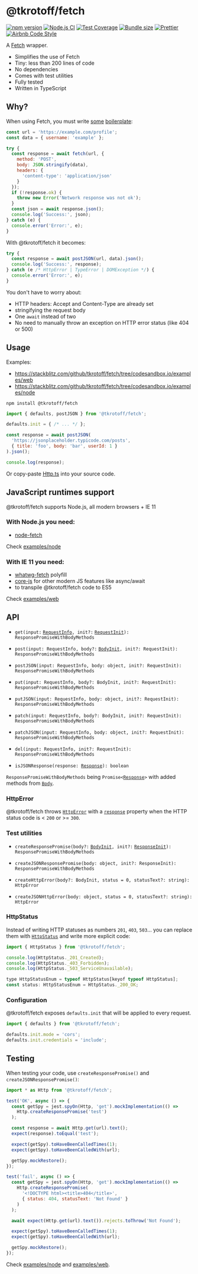 # @tkrotoff/fetch

[![npm version](https://badge.fury.io/js/%40tkrotoff%2Ffetch.svg)](https://www.npmjs.com/package/@tkrotoff/fetch)
[![Node.js CI](https://github.com/tkrotoff/fetch/workflows/Node.js%20CI/badge.svg?branch=master)](https://github.com/tkrotoff/fetch/actions)
[![Test Coverage](https://api.codeclimate.com/v1/badges/67aaf07dd7577e2ef340/test_coverage)](https://codeclimate.com/github/tkrotoff/fetch/test_coverage)
[![Bundle size](https://badgen.net/bundlephobia/minzip/@tkrotoff/fetch)](https://bundlephobia.com/package/@tkrotoff/fetch)
[![Prettier](https://img.shields.io/badge/code_style-prettier-ff69b4.svg)](https://github.com/prettier/prettier)
[![Airbnb Code Style](https://badgen.net/badge/code%20style/airbnb/ff5a5f?icon=airbnb)](https://github.com/airbnb/javascript)

A [Fetch](https://developer.mozilla.org/en-US/docs/Web/API/Fetch_API) wrapper.

- Simplifies the use of Fetch
- Tiny: less than 200 lines of code
- No dependencies
- Comes with test utilities
- Fully tested
- Written in TypeScript

## Why?

When using Fetch, you must write [some](https://developer.mozilla.org/en-US/docs/Web/API/Fetch_API/Using_Fetch#Uploading_JSON_data) [boilerplate](https://developer.mozilla.org/en-US/docs/Web/API/Fetch_API/Using_Fetch#Checking_that_the_fetch_was_successful):

```JavaScript
const url = 'https://example.com/profile';
const data = { username: 'example' };

try {
  const response = await fetch(url, {
    method: 'POST',
    body: JSON.stringify(data),
    headers: {
      'content-type': 'application/json'
    }
  });
  if (!response.ok) {
    throw new Error('Network response was not ok');
  }
  const json = await response.json();
  console.log('Success:', json);
} catch (e) {
  console.error('Error:', e);
}
```

With @tkrotoff/fetch it becomes:

```JavaScript
try {
  const response = await postJSON(url, data).json();
  console.log('Success:', response);
} catch (e /* HttpError | TypeError | DOMException */) {
  console.error('Error:', e);
}
```

You don't have to worry about:

- HTTP headers: Accept and Content-Type are already set
- stringifying the request body
- One `await` instead of two
- No need to manually throw an exception on HTTP error status (like 404 or 500)

## Usage

Examples:

- https://stackblitz.com/github/tkrotoff/fetch/tree/codesandbox.io/examples/web
- https://stackblitz.com/github/tkrotoff/fetch/tree/codesandbox.io/examples/node

`npm install @tkrotoff/fetch`

```JavaScript
import { defaults, postJSON } from '@tkrotoff/fetch';

defaults.init = { /* ... */ };

const response = await postJSON(
  'https://jsonplaceholder.typicode.com/posts',
  { title: 'foo', body: 'bar', userId: 1 }
).json();

console.log(response);
```

Or copy-paste [Http.ts](src/Http.ts) into your source code.

## JavaScript runtimes support

@tkrotoff/fetch supports Node.js, all modern browsers + IE 11

### With Node.js you need:

- [node-fetch](https://github.com/node-fetch/node-fetch)

Check [examples/node](examples/node)

### With IE 11 you need:

- [whatwg-fetch](https://github.com/github/fetch) polyfill
- [core-js](https://github.com/zloirock/core-js) for other modern JS features like async/await
- to transpile @tkrotoff/fetch code to ES5

Check [examples/web](examples/web)

## API

- `get(input:` [`RequestInfo`](https://fetch.spec.whatwg.org/#requestinfo)`, init?:` [`RequestInit`](https://fetch.spec.whatwg.org/#requestinit)`): ResponsePromiseWithBodyMethods`

- `post(input: RequestInfo, body?:` [`BodyInit`](https://fetch.spec.whatwg.org/#bodyinit)`, init?: RequestInit): ResponsePromiseWithBodyMethods`
- `postJSON(input: RequestInfo, body: object, init?: RequestInit): ResponsePromiseWithBodyMethods`

- `put(input: RequestInfo, body?: BodyInit, init?: RequestInit): ResponsePromiseWithBodyMethods`
- `putJSON(input: RequestInfo, body: object, init?: RequestInit): ResponsePromiseWithBodyMethods`

- `patch(input: RequestInfo, body?: BodyInit, init?: RequestInit): ResponsePromiseWithBodyMethods`
- `patchJSON(input: RequestInfo, body: object, init?: RequestInit): ResponsePromiseWithBodyMethods`

- `del(input: RequestInfo, init?: RequestInit): ResponsePromiseWithBodyMethods`

- `isJSONResponse(response: `[`Response`](https://fetch.spec.whatwg.org/#response)`): boolean`

`ResponsePromiseWithBodyMethods` being `Promise<`[`Response`](https://fetch.spec.whatwg.org/#response)`>` with added methods from [`Body`](https://fetch.spec.whatwg.org/#body-mixin).

### HttpError

@tkrotoff/fetch throws [`HttpError`](src/HttpError.ts) with a [`response`](https://fetch.spec.whatwg.org/#response) property when the HTTP status code is < `200` or >= `300`.

### Test utilities

- `createResponsePromise(body?:` [`BodyInit`](https://fetch.spec.whatwg.org/#bodyinit)`, init?:` [`ResponseInit`](https://fetch.spec.whatwg.org/#responseinit)`): ResponsePromiseWithBodyMethods`
- `createJSONResponsePromise(body: object, init?: ResponseInit): ResponsePromiseWithBodyMethods`

- `createHttpError(body?: BodyInit, status = 0, statusText?: string): HttpError`
- `createJSONHttpError(body: object, status = 0, statusText?: string): HttpError`

### HttpStatus

Instead of writing HTTP statuses as numbers `201`, `403`, `503`... you can replace them with [`HttpStatus`](src/HttpStatus.ts) and write more explicit code:

```JavaScript
import { HttpStatus } from '@tkrotoff/fetch';

console.log(HttpStatus._201_Created);
console.log(HttpStatus._403_Forbidden);
console.log(HttpStatus._503_ServiceUnavailable);

type HttpStatusEnum = typeof HttpStatus[keyof typeof HttpStatus];
const status: HttpStatusEnum = HttpStatus._200_OK;
```

### Configuration

@tkrotoff/fetch exposes `defaults.init` that will be applied to every request.

```JavaScript
import { defaults } from '@tkrotoff/fetch';

defaults.init.mode = 'cors';
defaults.init.credentials = 'include';
```

## Testing

When testing your code, use `createResponsePromise()` and `createJSONResponsePromise()`:

```JavaScript
import * as Http from '@tkrotoff/fetch';

test('OK', async () => {
  const getSpy = jest.spyOn(Http, 'get').mockImplementation(() =>
    Http.createResponsePromise('test')
  );

  const response = await Http.get(url).text();
  expect(response).toEqual('test');

  expect(getSpy).toHaveBeenCalledTimes(1);
  expect(getSpy).toHaveBeenCalledWith(url);

  getSpy.mockRestore();
});

test('fail', async () => {
  const getSpy = jest.spyOn(Http, 'get').mockImplementation(() =>
    Http.createResponsePromise(
      '<!DOCTYPE html><title>404</title>',
      { status: 404, statusText: 'Not Found' }
    )
  );

  await expect(Http.get(url).text()).rejects.toThrow('Not Found');

  expect(getSpy).toHaveBeenCalledTimes(1);
  expect(getSpy).toHaveBeenCalledWith(url);

  getSpy.mockRestore();
});
```

Check [examples/node](examples/node) and [examples/web](examples/web).
